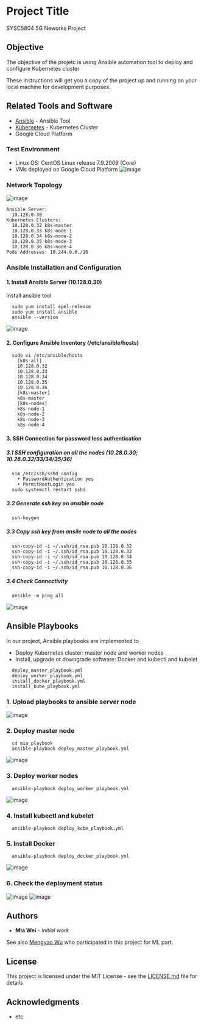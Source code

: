 # Project Title

SYSC5804 5G Neworks Project

## Objective

The objective of the projetc is using Ansible automation tool to deploy and configure Kubernetes cluster 

These instructions will get you a copy of the project up and running on your local machine for development purposes.

## Related Tools and Software

* [Ansible](https://docs.ansible.com/ansible/latest/index.html) - Ansible Tool
* [Kubernetes](https://kubernetes.io/docs/home/) - Kubernetes Cluster
* Google Cloud Platform

### Test Environment

* Linux OS: CentOS Linux release 7.9.2009 (Core)
* VMs deployed on Google Cloud Platform
![image](https://github.com/MiaYWei/ansible_kubernetes/blob/main/images/GoogleCloudPlatform.jpg)

### Network Topology

![image](https://github.com/MiaYWei/ansible_kubernetes/blob/readme/images/topology.jpg)
```
Ansible Server:
  10.128.0.30
Kubernetes Clusters: 
  10.128.0.32 k8s-master
  10.128.0.33 k8s-node-1
  10.128.0.34 k8s-node-2
  10.128.0.35 k8s-node-3
  10.128.0.36 k8s-node-4
Pods Addresses: 10.244.0.0./16
```

### Ansible Installation and Configuration

#### 1. Install Ansible Server (10.128.0.30)
Install ansible tool 
```
  sudo yum install epel-release
  sudo yum install ansible
  ansible --version
```
![image](https://github.com/MiaYWei/ansible_kubernetes/blob/main/images/ansible.jpg)

#### 2. Configure Ansible Inventory (/etc/ansible/hosts)
```
  sudo vi /etc/ansible/hosts
	[k8s-all]
	10.128.0.32
	10.128.0.33
	10.128.0.34
	10.128.0.35
	10.128.0.36
	[k8s-master]
	k8s-master
	[k8s-nodes]
	k8s-node-1
	k8s-node-2
	k8s-node-3
	k8s-node-4
```

#### 3. SSH Connection for password less authentication

##### 3.1 SSH configuration on all the nodes (10.28.0.30; 10.28.0.32/33/34/35/36)
```
  vim /etc/ssh/sshd_config    
	• PasswordAuthentication yes 
	• PermitRootLogin yes
  sudo systemctl restart sshd
```

##### 3.2 Generate ssh key on ansible node
```
  ssh-keygen
```

##### 3.3 Copy ssh key from ansile node to all the nodes 
```
  ssh-copy-id -i ~/.ssh/id_rsa.pub 10.128.0.32
  ssh-copy-id -i ~/.ssh/id_rsa.pub 10.128.0.33
  ssh-copy-id -i ~/.ssh/id_rsa.pub 10.128.0.34
  ssh-copy-id -i ~/.ssh/id_rsa.pub 10.128.0.35
  ssh-copy-id -i ~/.ssh/id_rsa.pub 10.128.0.36
```

##### 3.4 Check Connectivity  
```
  ansible -m ping all
```
![image](https://github.com/MiaYWei/ansible_kubernetes/blob/readme/images/ansible_ping.jpg)

## Ansible Playbooks
In our project, Ansible playbooks are implemented to

* Deploy Kubernetes cluster: master node and worker nodes
* Install, upgrade or downgrade software: Docker and kubectl and kubelet

```
  deploy_master_playbook.yml
  deploy_worker_playbook.yml
  install_docker_playbook.yml
  install_kube_playbook.yml
```

### 1. Upload playbooks to ansible server node
![image](https://github.com/MiaYWei/ansible_kubernetes/blob/main/images/playbooks.jpg)

### 2. Deploy master node
```
  cd mia_playbook
  ansible-playbook deploy_master_playbook.yml
```
![image](https://github.com/MiaYWei/ansible_kubernetes/blob/main/images/master.jpg)

### 3. Deploy worker nodes 
```
  ansible-playbook deploy_worker_playbook.yml
```
![image](https://github.com/MiaYWei/ansible_kubernetes/blob/main/images/workers.jpg)

### 4. Install kubectl and kubelet 
```
  ansible-playbook deploy_kube_playbook.yml
```

### 5. Install Docker
```
  ansible-playbook deploy_docker_playbook.yml
```
![image](https://github.com/MiaYWei/ansible_kubernetes/blob/main/images/docker.jpg)

### 6. Check the deployment status
![image](https://github.com/MiaYWei/ansible_kubernetes/blob/main/images/nodes.jpg)
![image](https://github.com/MiaYWei/ansible_kubernetes/tree/main/images/pods.jpg)

## Authors

* **Mia Wei** - *Initial work*

See also [Mengyao Wu](https://github.com/MengyaoWuNotAvailable/jetson_ML_container_collection) who participated in this project for ML part.

## License

This project is licensed under the MIT License - see the [LICENSE.md](LICENSE.md) file for details

## Acknowledgments
* etc

